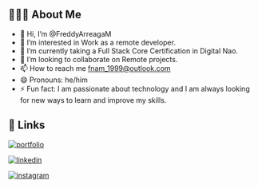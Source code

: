 ## 👨🏻‍💻 About Me

- 👋 Hi, I’m @FreddyArreagaM
- 👀 I’m interested in Work as a remote developer. 
- 🌱 I’m currently taking a Full Stack Core Certification in Digital Nao.
- 💞️ I’m looking to collaborate on Remote projects.
- 📫 How to reach me fnam_1999@outlook.com
- 😄 Pronouns: he/him
- ⚡ Fun fact: I am passionate about technology and I am always looking for new ways to learn and improve my skills.


## 🔗 Links
[![portfolio](https://img.shields.io/badge/Portafolio_Notion-000000?style=for-the-badge&logo=notion&logoColor=white)](https://portafolio-fnam.notion.site/Hola-soy-Freddy-Arreaga-M-aecbaf7ccf8c4fe6be61e1687b17d696?pvs=4)

[![linkedin](https://img.shields.io/badge/linkedin-0A66C2?style=for-the-badge&logo=linkedin&logoColor=white)](https://www.linkedin.com/in/fnam/)

[![instagram](https://img.shields.io/badge/Instagram-E4405F?style=for-the-badge&logo=instagram&logoColor=white)](https://www.instagram.com/fnam_99/)

